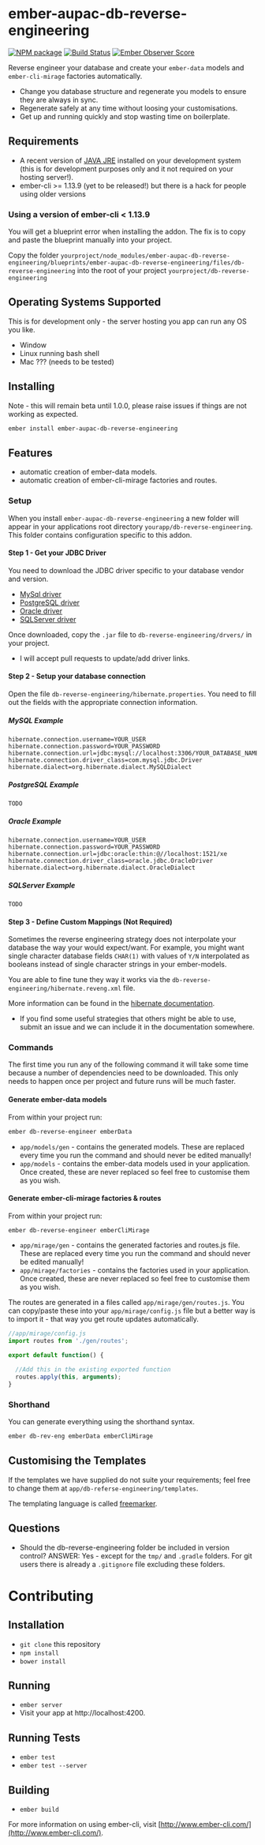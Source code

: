 # ember-aupac-db-reverse-engineering

[![NPM package](https://img.shields.io/npm/v/ember-aupac-db-reverse-engineering.svg)](https://www.npmjs.com/package/ember-aupac-db-reverse-engineering) [![Build Status](https://img.shields.io/travis/aupac/ember-aupac-db-reverse-engineering.svg)](https://travis-ci.org/aupac/ember-aupac-db-reverse-engineering) [![Ember Observer Score](http://emberobserver.com/badges/ember-aupac-db-reverse-engineering.svg)](http://emberobserver.com/addons/ember-aupac-db-reverse-engineering)

Reverse engineer your database and create your `ember-data` models and `ember-cli-mirage` factories automatically.
- Change you database structure and regenerate you models to ensure they are always in sync.
- Regenerate safely at any time without loosing your customisations.
- Get up and running quickly and stop wasting time on boilerplate.

## Requirements

- A recent version of [JAVA JRE](http://www.oracle.com/technetwork/java/javase/downloads/index.html) installed on your development system (this is for development purposes only and it not required on your hosting server!).
- ember-cli >= 1.13.9 (yet to be released!) but there is a hack for people using older versions

### Using a version of ember-cli < 1.13.9
You will get a blueprint error when installing the addon.  The fix is to copy and paste the blueprint manually into your project.

Copy the folder `yourproject/node_modules/ember-aupac-db-reverse-engineering/blueprints/ember-aupac-db-reverse-engineering/files/db-reverse-engineering` into the root of your project `yourproject/db-reverse-engineering`

## Operating Systems Supported 
This is for development only - the server hosting you app can run any OS you like.

- Window
- Linux running bash shell
- Mac ??? (needs to be tested)

## Installing
Note - this will remain beta until 1.0.0, please raise issues if things are not working as expected.

```bash
ember install ember-aupac-db-reverse-engineering
```

## Features
- automatic creation of ember-data models.
- automatic creation of ember-cli-mirage factories and routes.

### Setup

When you install `ember-aupac-db-reverse-engineering` a new folder will appear in your applications root directory `yourapp/db-reverse-engineering`.  This folder contains configuration specific to this addon.

#### Step 1 - Get your JDBC Driver

You need to download the JDBC driver specific to your database vendor and version.

- [MySql driver](http://dev.mysql.com/downloads/connector/j/)
- [PostgreSQL driver](https://jdbc.postgresql.org/)
- [Oracle driver](http://www.oracle.com/technetwork/database/features/jdbc/index-091264.html)
- [SQLServer driver](https://www.microsoft.com/en-us/download/details.aspx?displaylang=en&id=11774) 

Once downloaded, copy the `.jar` file to  `db-reverse-engineering/drvers/` in your project.

* I will accept pull requests to update/add driver links.

#### Step 2 - Setup your database connection

Open the file `db-reverse-engineering/hibernate.properties`.  You need to fill out the fields with the appropriate connection information.

##### MySQL Example
```
hibernate.connection.username=YOUR_USER
hibernate.connection.password=YOUR_PASSWORD
hibernate.connection.url=jdbc:mysql://localhost:3306/YOUR_DATABASE_NAME
hibernate.connection.driver_class=com.mysql.jdbc.Driver
hibernate.dialect=org.hibernate.dialect.MySQLDialect
```

##### PostgreSQL Example
```
TODO
```

##### Oracle Example
```
hibernate.connection.username=YOUR_USER
hibernate.connection.password=YOUR_PASSWORD
hibernate.connection.url=jdbc:oracle:thin:@//localhost:1521/xe
hibernate.connection.driver_class=oracle.jdbc.OracleDriver
hibernate.dialect=org.hibernate.dialect.OracleDialect
```

##### SQLServer Example
```
TODO
```

#### Step 3 - Define Custom Mappings (Not Required)

Sometimes the reverse engineering strategy does not interpolate your database the way your would expect/want.  For example, you might want single character database fields `CHAR(1)` with values of `Y/N` interpolated as booleans instead of single character strings in your ember-models. 

You are able to fine tune they way it works via the `db-reverse-engineering/hibernate.reveng.xml` file.

More information can be found in the [hibernate documentation](http://docs.jboss.org/tools/latest/en/hibernatetools/html/reverseengineering.html).

* If you find some useful strategies that others might be able to use, submit an issue and we can include it in the documentation somewhere.

### Commands

The first time you run any of the following command it will take some time because a number of dependencies need to be downloaded.  This only needs to happen once per project and future runs will be much faster.

#### Generate ember-data models 
From within your project run:

```bash
ember db-reverse-engineer emberData
```

- `app/models/gen` - contains the generated models. These are replaced every time you run the command and should never be edited manually!
- `app/models` - contains the ember-data models used in your application. Once created, these are never replaced so feel free to customise them as you wish.

#### Generate ember-cli-mirage factories & routes
From within your project run:

```
ember db-reverse-engineer emberCliMirage
```

- `app/mirage/gen` - contains the generated factories and routes.js file. These are replaced every time you run the command and should never be edited manually!
- `app/mirage/factories` - contains the factories used in your application. Once created, these are never replaced so feel free to customise them as you wish.

The routes are generated in a files called `app/mirage/gen/routes.js`.  You can copy/paste these into your `app/mirage/config.js` file but a better way is to import it - that way you get route updates automatically.

```javascript
//app/mirage/config.js
import routes from './gen/routes';
 
export default function() { 

  //Add this in the existing exported function
  routes.apply(this, arguments);
}
```

### Shorthand

You can generate everything using the shorthand syntax.

```bash
ember db-rev-eng emberData emberCliMirage
```

## Customising the Templates

If the templates we have supplied do not suite your requirements; feel free to change them at `app/db-referse-engineering/templates`.

The templating language is called [freemarker](http://freemarker.org/docs/index.html).

## Questions

- Should the db-reverse-engineering folder be included in version control? ANSWER: Yes - except for the `tmp/` and `.gradle` folders.  For git users there is already a `.gitignore` file excluding these folders.

# Contributing

## Installation

* `git clone` this repository
* `npm install`
* `bower install`

## Running

* `ember server`
* Visit your app at http://localhost:4200.

## Running Tests

* `ember test`
* `ember test --server`

## Building

* `ember build`

For more information on using ember-cli, visit [http://www.ember-cli.com/](http://www.ember-cli.com/).
